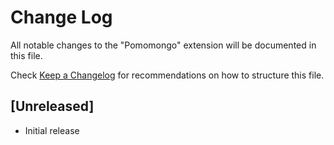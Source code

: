 # Change Log

All notable changes to the "Pomomongo" extension will be documented in this file.

Check [Keep a Changelog](http://keepachangelog.com/) for recommendations on how to structure this file.

## [Unreleased]

- Initial release
